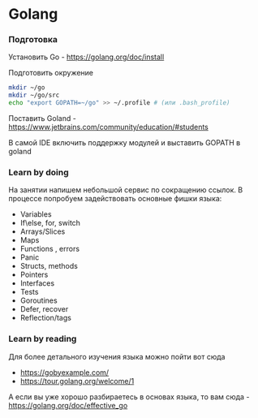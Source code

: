 # Golang

### Подготовка

Установить Go - https://golang.org/doc/install

Подготовить окружение
```bash
mkdir ~/go
mkdir ~/go/src
echo "export GOPATH=~/go" >> ~/.profile # (или .bash_profile)
```

Поставить Goland - https://www.jetbrains.com/community/education/#students

В самой IDE включить поддержку модулей и выставить GOPATH в goland 

### Learn by doing

На занятии напишем небольшой сервис по сокращению ссылок. В процессе попробуем задействовать основные фишки языка:

* Variables
* If\else, for, switch
* Arrays/Slices
* Maps
* Functions , errors
* Panic
* Structs, methods
* Pointers
* Interfaces
* Tests
* Goroutines
* Defer, recover
* Reflection/tags

### Learn by reading 

Для более детального изучения языка можно пойти вот сюда

* https://gobyexample.com/
* https://tour.golang.org/welcome/1

А если вы уже хорошо разбираетесь в основах языка, то вам сюда - https://golang.org/doc/effective_go